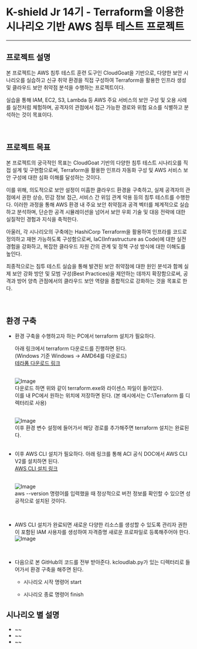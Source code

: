 # K-shield Jr 14기 - Terraform을 이용한 시나리오 기반 AWS 침투 테스트 프로젝트
---

## 프로젝트 설명
본 프로젝트는 AWS 침투 테스트 훈련 도구인 CloudGoat을 기반으로, 다양한 보안 시나리오를 실습하고 신규 취약 환경을 직접 구성하여 Terraform을 활용한 인프라 생성 및 클라우드 보안 취약점 분석을 수행하는 프로젝트이다.  
  
실습을 통해 IAM, EC2, S3, Lambda 등 AWS 주요 서비스의 보안 구성 및 오용 사례를 실전처럼 체험하며, 공격자의 관점에서 접근 가능한 경로와 위험 요소를 식별하고 분석하는 것이 목표이다.  
<br/><br/>

## 프로젝트 목표
본 프로젝트의 궁극적인 목표는 CloudGoat 기반의 다양한 침투 테스트 시나리오를 직접 설계 및 구현함으로써, Terraform을 활용한 인프라 자동화 구성 및 AWS 서비스 보안 구성에 대한 심화 이해를 달성하는 것이다.  
  
이를 위해, 의도적으로 보안 설정이 미흡한 클라우드 환경을 구축하고, 실제 공격자의 관점에서 권한 상승, 민감 정보 접근, 서비스 간 위임 관계 악용 등의 침투 테스트를 수행한다. 이러한 과정을 통해 AWS 환경 내 주요 보안 취약점과 공격 벡터를 체계적으로 실습하고 분석하며, 단순한 공격 시뮬레이션을 넘어서 보안 우회 기술 및 대응 전략에 대한 실질적인 경험과 지식을 축적한다.  
  
아울러, 각 시나리오의 구축에는 HashiCorp Terraform을 활용하여 인프라를 코드로 정의하고 재현 가능하도록 구성함으로써, IaC(Infrastructure as Code)에 대한 실전 경험을 강화하고, 복잡한 클라우드 자원 간의 관계 및 정책 구성 방식에 대한 이해도를 높인다.  
  
최종적으로는 침투 테스트 실습을 통해 발견된 보안 취약점에 대한 원인 분석과 함께 실제 보안 강화 방안 및 모범 구성(Best Practices)을 제안하는 데까지 확장함으로써, 공격과 방어 양측 관점에서의 클라우드 보안 역량을 종합적으로 강화하는 것을 목표로 한다.  
<br/><br/>
  
## 환경 구축
- 환경 구축을 수행하고자 하는 PC에서 terraform 설치가 필요하다.
  
  아래 링크에서 terraform 다운로드를 진행하면 된다.  
  (Windows 기준 Windows → AMD64를 다운로드)  
  [테라폼 다운로드 링크](https://developer.hashicorp.com/terraform/install)  
  <br/>  
  
  ![Image](https://github.com/user-attachments/assets/ef684775-b07f-491a-811f-abdf76bf9818)  
  다운로드 하면 위와 같이 terraform.exe와 라이센스 파일이 들어있다.  
  이를 내 PC에서 원하는 위치에 저장하면 된다. (본 예시에서는 C:\Terraform 를 디렉터리로 사용)  
  <br/>  

  ![Image](https://github.com/user-attachments/assets/e5978192-4e7c-4b6c-b9f1-6df151167193)  
  이후 환경 변수 설정에 들어가서 해당 경로를 추가해주면 terraform 설치는 완료된다.  
  <br/>  

- 이후 AWS CLI 설치가 필요하다.
  아래 링크를 통해 ACI 공식 DOC에서 AWS CLI V2를 설치하면 된다.  
  [AWS CLI 설치 링크](https://docs.aws.amazon.com/ko_kr/cli/latest/userguide/getting-started-install.html)  
  <br/>

  ![Image](https://github.com/user-attachments/assets/b79821b4-82f3-451d-b91a-ee3faa644cb3)  
  aws --version 명령어를 입력했을 때 정상적으로 버전 정보를 확인할 수 있으면 성공적으로 설치된 것이다.  
<br/>

- AWS CLI 설치가 완료되면 새로운 다양한 리소스를 생성할 수 있도록 관리자 권한이 포함된 IAM 사용자를 생성하여 자격증명 새로운 프로파일로 등록해주어야 한다.
![Image](https://github.com/user-attachments/assets/a5744f5a-b9ad-4b49-9e64-e348d72a696c)  
<br/>

- 다음으로 본 GitHub의 코드를 전부 받아준다.
  kcloudlab.py가 있는 디렉터리로 들어가서 환경 구축을 해주면 된다.

  - 시나리오 시작 명령어
    start


  - 시나리오 종료 명령어
    finish
    
## 시나리오 별 설명
- ~~
- ~~
- ~~


